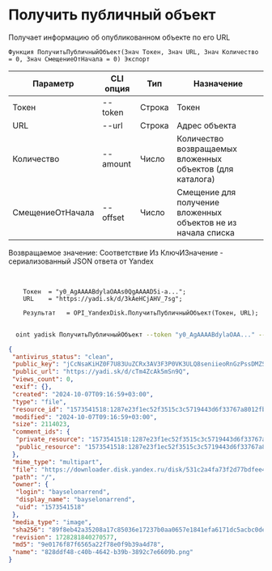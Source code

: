 ﻿---
sidebar_position: 4
---

# Получить публичный объект
 Получает информацию об опубликованном объекте по его URL



`Функция ПолучитьПубличныйОбъект(Знач Токен, Знач URL, Знач Количество = 0, Знач СмещениеОтНачала = 0) Экспорт`

  | Параметр | CLI опция | Тип | Назначение |
  |-|-|-|-|
  | Токен | --token | Строка | Токен |
  | URL | --url | Строка | Адрес объекта |
  | Количество | --amount | Число | Количество возвращаемых вложенных объектов (для каталога) |
  | СмещениеОтНачала | --offset | Число | Смещение для получение вложенных объектов не из начала списка |

  
  Возвращаемое значение:   Соответствие Из КлючИЗначение - сериализованный JSON ответа от Yandex

<br/>




```bsl title="Пример кода"
    Токен  = "y0_AgAAAABdylaOAAs0QgAAAAD5i-a...";
    URL    = "https://yadi.sk/d/3kAeHCjAHV_7sg";

    Результат   = OPI_YandexDisk.ПолучитьПубличныйОбъект(Токен, URL);
```



```sh title="Пример команды CLI"
    
  oint yadisk ПолучитьПубличныйОбъект --token "y0_AgAAAABdylaOAA..." --url "https://disk.yandex.by/i/txwzakUVtxgjoQ" --amount %amount% --offset %offset%

```

```json title="Результат"
{
 "antivirus_status": "clean",
 "public_key": "jCcNsaKiHZ0F7U83UuZCRx3AV3F3P0VK3ULQ8seniieoRnGzPssDMZSpVJvesWa4q/J6bpmRyOJonT3VoXnDag==",
 "public_url": "https://yadi.sk/d/cTm4ZcAk5mSn9Q",
 "views_count": 0,
 "exif": {},
 "created": "2024-10-07T09:16:59+03:00",
 "type": "file",
 "resource_id": "1573541518:1287e23f1ec52f3515c3c5719443d6f33767a8012fb099f6660709d6aa3df0cb",
 "modified": "2024-10-07T09:16:59+03:00",
 "size": 2114023,
 "comment_ids": {
  "private_resource": "1573541518:1287e23f1ec52f3515c3c5719443d6f33767a8012fb099f6660709d6aa3df0cb",
  "public_resource": "1573541518:1287e23f1ec52f3515c3c5719443d6f33767a8012fb099f6660709d6aa3df0cb"
 },
 "mime_type": "multipart",
 "file": "https://downloader.disk.yandex.ru/disk/531c2a4fa73f2d77bdfee4860c318061a2e10ae0189817f8f5a2a9a04acb0e9d/6703b531/gwThwhLBKYvLhQCNnqAHim3BuGQ8RObPrs3AaDo7vReBAh7IXV2qdMeuU1Ft0Xe29kKVdyJGyiwpYTXJSyMSBw%3D%3D?uid=0&filename=828ddf48-c40b-4642-b39b-3892c7e6609b.png&disposition=attachment&hash=&limit=0&content_type=multipart&owner_uid=0&fsize=2114023&hid=03d7263840468e281bd0b238a26e7d0d&media_type=image&tknv=v2&etag=9e0176f87f6565a22f78e0f9b39a4d78",
 "path": "/",
 "owner": {
  "login": "bayselonarrend",
  "display_name": "bayselonarrend",
  "uid": "1573541518"
 },
 "media_type": "image",
 "sha256": "89f8eb42a35208a17c85036e17237b0aa0657e1841efa6171dc5acbc0dea9e18",
 "revision": 1728281840270577,
 "md5": "9e0176f87f6565a22f78e0f9b39a4d78",
 "name": "828ddf48-c40b-4642-b39b-3892c7e6609b.png"
}
```

